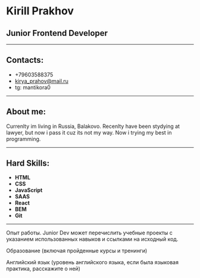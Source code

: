 # Kirill Prakhov

## Junior Frontend Developer
--------------------------------------------------

## Contacts: 

* +79603588375
* kirya_prahov@mail.ru
* tg: mantikora0
-------------------------------------

## About me: 
Currenlty im living in Russia, Balakovo. Recenlty have been stydying at lawyer,
but now i pass it cuz its not my way. Now i trying my best in programming.

------------------------------------------------

## Hard Skills: 
* **HTML**
* **CSS**
* **JavaScript**
* **SAAS**
* **React**
* **BEM**
* **Git**

-------------------------------------------------


Опыт работы. Junior Dev может перечислить учебные проекты с указанием использованных навыков и ссылками на исходный код.

Образование (включая пройденные курсы и тренинги)

Английский язык (уровень английского языка, если была языковая практика, расскажите о ней)
